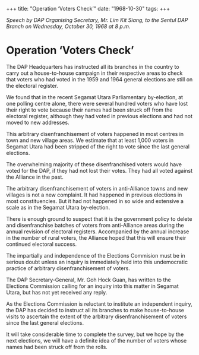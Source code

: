 +++ 
title: "Operation ‘Voters Check’"
date: "1968-10-30"
tags:
+++

_Speech by DAP Organising Secretary, Mr. Lim Kit Siang, to the Sentul DAP Branch on Wednesday, October 30, 1968 at 8 p.m._

# Operation ‘Voters Check’

The DAP Headquarters has instructed all its branches in the country to carry out a house-to-house campaign in their respective areas to check that voters who had voted in the 1959 and 1964 general elections are still on the electoral register.

We found that in the recent Segamat Utara Parliamentary by-election, at one polling centre alone, there were several hundred voters who have lost their right to vote because their names had been struck off from the electoral register, although they had voted in previous elections and had not moved to new addresses.</u>

This arbitrary disenfranchisement of voters happened in most centres in town and new village areas. We estimate that at least 1,000 voters in Segamat Utara had been stripped of the right to vote since the last general elections.

The overwhelming majority of these disenfranchised voters would have voted for the DAP, if they had not lost their votes. They had all voted against the Alliance in the past.

The arbitrary disenfranchisement of voters in anti-Alliance towns and new villages is not a new complaint. It had happened in previous elections in most constituencies. But it had not happened in so wide and extensive a scale as in the Segamat Utara by-election.

There is enough ground to suspect that it is the government policy to delete and disenfranchise batches of voters from anti-Alliance areas during the annual revision of electoral registers. Accompanied by the annual increase in the number of rural voters, the Alliance hoped that this will ensure their continued electoral success.

The impartially and independence of the Elections Commision must be in serious doubt unless an inquiry is immediately held into this undemocratic practice of arbitrary disenfranchisement of voters.

The DAP Secretary-General, Mr. Goh Hock Guan, has written to the Elections Commission calling for an inquiry into this matter in Segamat Utara, but has not yet received any reply.

As the Elections Commission is reluctant to institute an independent inquiry, the DAP has decided to instruct all its branches to make house-to-house visits to ascertain the extent of the arbitrary disenfranchisement of voters since the last general elections.

It will take considerable time to complete the survey, but we hope by the next elections, we will have a definite idea of the number of voters whose names had been struck off from the rolls.
 
